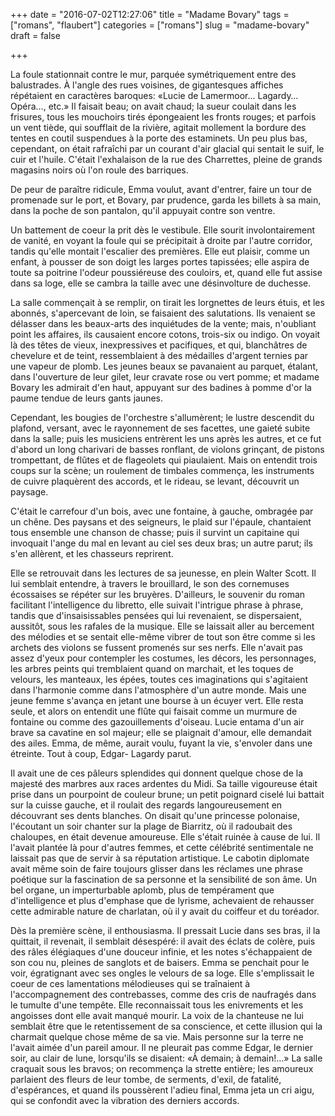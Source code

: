 +++
date = "2016-07-02T12:27:06"
title = "Madame Bovary"
tags = ["romans", "flaubert"]
categories = ["romans"]
slug = "madame-bovary"
draft = false

+++

La foule stationnait contre le mur, parquée symétriquement entre des balustrades. À l'angle des rues voisines, de gigantesques affiches répétaient en caractères baroques: «Lucie de Lamermoor… Lagardy… Opéra…, etc.» Il faisait beau; on avait chaud; la sueur coulait dans les frisures, tous les mouchoirs tirés épongeaient les fronts rouges; et parfois un vent tiède, qui soufflait de la rivière, agitait mollement la bordure des tentes en coutil suspendues à la porte des estaminets. Un peu plus bas, cependant, on était rafraîchi par un courant d'air glacial qui sentait le suif, le cuir et l'huile. C'était l'exhalaison de la rue des Charrettes, pleine de grands magasins noirs où l'on roule des barriques.

De peur de paraître ridicule, Emma voulut, avant d'entrer, faire un tour de promenade sur le port, et Bovary, par prudence, garda les billets à sa main, dans la poche de son pantalon, qu'il appuyait contre son ventre.

Un battement de coeur la prit dès le vestibule. Elle sourit involontairement de vanité, en voyant la foule qui se précipitait à droite par l'autre corridor, tandis qu'elle montait l'escalier des premières. Elle eut plaisir, comme un enfant, à pousser de son doigt les larges portes tapissées; elle aspira de toute sa poitrine l'odeur poussiéreuse des couloirs, et, quand elle fut assise dans sa loge, elle se cambra la taille avec une désinvolture de duchesse.

La salle commençait à se remplir, on tirait les lorgnettes de leurs étuis, et les abonnés, s'apercevant de loin, se faisaient des salutations. Ils venaient se délasser dans les beaux-arts des inquiétudes de la vente; mais, n'oubliant point les affaires, ils causaient encore cotons, trois-six ou indigo. On voyait là des têtes de vieux, inexpressives et pacifiques, et qui, blanchâtres de chevelure et de teint, ressemblaient à des médailles d'argent ternies par une vapeur de plomb. Les jeunes beaux se pavanaient au parquet, étalant, dans l'ouverture de leur gilet, leur cravate rose ou vert pomme; et madame Bovary les admirait d'en haut, appuyant sur des badines à pomme d'or la paume tendue de leurs gants jaunes.

Cependant, les bougies de l'orchestre s'allumèrent; le lustre descendit du plafond, versant, avec le rayonnement de ses facettes, une gaieté subite dans la salle; puis les musiciens entrèrent les uns après les autres, et ce fut d'abord un long charivari de basses ronflant, de violons grinçant, de pistons trompettant, de flûtes et de flageolets qui piaulaient. Mais on entendit trois coups sur la scène; un roulement de timbales commença, les instruments de cuivre plaquèrent des accords, et le rideau, se levant, découvrit un paysage.

C'était le carrefour d'un bois, avec une fontaine, à gauche, ombragée par un chêne. Des paysans et des seigneurs, le plaid sur l'épaule, chantaient tous ensemble une chanson de chasse; puis il survint un capitaine qui invoquait l'ange du mal en levant au ciel ses deux bras; un autre parut; ils s'en allèrent, et les chasseurs reprirent.

Elle se retrouvait dans les lectures de sa jeunesse, en plein Walter Scott. Il lui semblait entendre, à travers le brouillard, le son des cornemuses écossaises se répéter sur les bruyères. D'ailleurs, le souvenir du roman facilitant l'intelligence du libretto, elle suivait l'intrigue phrase à phrase, tandis que d'insaisissables pensées qui lui revenaient, se dispersaient, aussitôt, sous les rafales de la musique. Elle se laissait aller au bercement des mélodies et se sentait elle-même vibrer de tout son être comme si les archets des violons se fussent promenés sur ses nerfs. Elle n'avait pas assez d'yeux pour contempler les costumes, les décors, les personnages, les arbres peints qui tremblaient quand on marchait, et les toques de velours, les manteaux, les épées, toutes ces imaginations qui s'agitaient dans l'harmonie comme dans l'atmosphère d'un autre monde. Mais une jeune femme s'avança en jetant une bourse à un écuyer vert. Elle resta seule, et alors on entendit une flûte qui faisait comme un murmure de fontaine ou comme des gazouillements d'oiseau. Lucie entama d'un air brave sa cavatine en sol majeur; elle se plaignait d'amour, elle demandait des ailes. Emma, de même, aurait voulu, fuyant la vie, s'envoler dans une étreinte. Tout à coup, Edgar- Lagardy parut.

Il avait une de ces pâleurs splendides qui donnent quelque chose de la majesté des marbres aux races ardentes du Midi. Sa taille vigoureuse était prise dans un pourpoint de couleur brune; un petit poignard ciselé lui battait sur la cuisse gauche, et il roulait des regards langoureusement en découvrant ses dents blanches. On disait qu'une princesse polonaise, l'écoutant un soir chanter sur la plage de Biarritz, où il radoubait des chaloupes, en était devenue amoureuse. Elle s'était ruinée à cause de lui. Il l'avait plantée là pour d'autres femmes, et cette célébrité sentimentale ne laissait pas que de servir à sa réputation artistique. Le cabotin diplomate avait même soin de faire toujours glisser dans les réclames une phrase poétique sur la fascination de sa personne et la sensibilité de son âme. Un bel organe, un imperturbable aplomb, plus de tempérament que d'intelligence et plus d'emphase que de lyrisme, achevaient de rehausser cette admirable nature de charlatan, où il y avait du coiffeur et du toréador.

Dès la première scène, il enthousiasma. Il pressait Lucie dans ses bras, il la quittait, il revenait, il semblait désespéré: il avait des éclats de colère, puis des râles élégiaques d'une douceur infinie, et les notes s'échappaient de son cou nu, pleines de sanglots et de baisers. Emma se penchait pour le voir, égratignant avec ses ongles le velours de sa loge. Elle s'emplissait le coeur de ces lamentations mélodieuses qui se traînaient à l'accompagnement des contrebasses, comme des cris de naufragés dans le tumulte d'une tempête. Elle reconnaissait tous les enivrements et les angoisses dont elle avait manqué mourir. La voix de la chanteuse ne lui semblait être que le retentissement de sa conscience, et cette illusion qui la charmait quelque chose même de sa vie. Mais personne sur la terre ne l'avait aimée d'un pareil amour. Il ne pleurait pas comme Edgar, le dernier soir, au clair de lune, lorsqu'ils se disaient: «À demain; à demain!…» La salle craquait sous les bravos; on recommença la strette entière; les amoureux parlaient des fleurs de leur tombe, de serments, d'exil, de fatalité, d'espérances, et quand ils poussèrent l'adieu final, Emma jeta un cri aigu, qui se confondit avec la vibration des derniers accords.